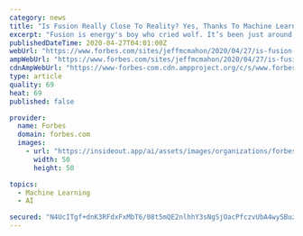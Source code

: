 ```yaml
---
category: news
title: "Is Fusion Really Close To Reality? Yes, Thanks To Machine Learning"
excerpt: "Fusion is energy's boy who cried wolf. It’s been just around the corner for so long that people can't believe it’s just around the corner now."
publishedDateTime: 2020-04-27T04:01:00Z
webUrl: "https://www.forbes.com/sites/jeffmcmahon/2020/04/27/is-fusion-really-closer-to-reality-yes-thanks-to-machine-learning/"
ampWebUrl: "https://www.forbes.com/sites/jeffmcmahon/2020/04/27/is-fusion-really-closer-to-reality-yes-thanks-to-machine-learning/amp/"
cdnAmpWebUrl: "https://www-forbes-com.cdn.ampproject.org/c/s/www.forbes.com/sites/jeffmcmahon/2020/04/27/is-fusion-really-closer-to-reality-yes-thanks-to-machine-learning/amp/"
type: article
quality: 69
heat: 69
published: false

provider:
  name: Forbes
  domain: forbes.com
  images:
    - url: "https://insideout.app/ai/assets/images/organizations/forbes.com-50x50.jpg"
      width: 50
      height: 50

topics:
  - Machine Learning
  - AI

secured: "N4UcITgf+dnK3RFdxFxMbT6/08t5mQE2nlhhY3sNgSjOacPfczvUbA4wySBuz7OijXNlT/L/qVlFn4+eMoo+5PqSg3sznPJquxHZLWXkaS4C2CKwxFM3y2ShXibd0VBspq4YFrPiSuOPaApZfshTq9bbgxnZBCu+qHG5NOSCFwNl91XibkPo5B+o2QZmOVAFpdRt7bUwavFSAnTs0ozLSbyiPukwvbo9YGYZRwcrohBy+23iFNzkOWjAVKXO2WIQ5wsyF8PsIe3s1xJJA4s3d+HjAjluuJARsDDaxemhcDX4kSKhKYPrlKf5A2JcknVzPfA9wBKP7ZkBXdbUz3HJ/BAYPO8k/RzisKApj0d018I2apOQ2+TspKvLeeQGervhhMZiOjBk3VtXNXVKgtaWvzMJNeDeURL0Ugi5/734GzDgOTESh55SIoPvJsTDEoQJm876xnUyD2k9oX1HAWMw2bJ8sMkwvTwUIuyzhJSFKvo=;zhNCx89zIgAG0eEXvtUHsg=="
---
```



